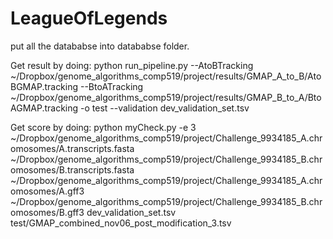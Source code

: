 # LeagueOfLegends

put all the datababse into datababse folder.

Get result by doing:
python run_pipeline.py --AtoBTracking ~/Dropbox/genome_algorithms_comp519/project/results/GMAP_A_to_B/AtoBGMAP.tracking --BtoATracking ~/Dropbox/genome_algorithms_comp519/project/results/GMAP_B_to_A/BtoAGMAP.tracking -o test --validation dev_validation_set.tsv

Get score by doing:
python myCheck.py -e 3 ~/Dropbox/genome_algorithms_comp519/project/Challenge_9934185_A.chromosomes/A.transcripts.fasta ~/Dropbox/genome_algorithms_comp519/project/Challenge_9934185_B.chromosomes/B.transcripts.fasta ~/Dropbox/genome_algorithms_comp519/project/Challenge_9934185_A.chromosomes/A.gff3 ~/Dropbox/genome_algorithms_comp519/project/Challenge_9934185_B.chromosomes/B.gff3 dev_validation_set.tsv test/GMAP_combined_nov06_post_modification_3.tsv

